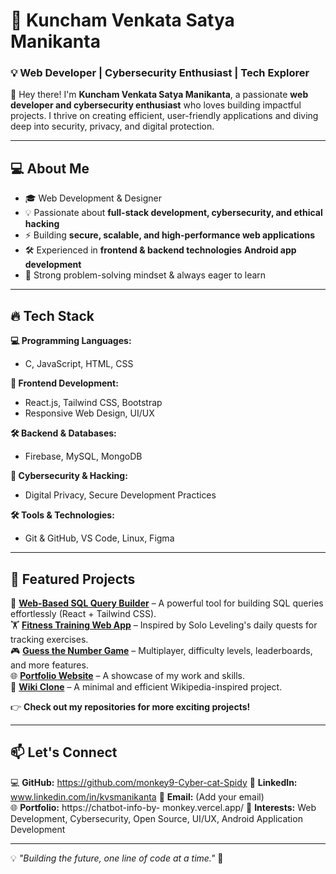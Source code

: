 # 🚀 Kuncham Venkata Satya Manikanta  

### 💡 Web Developer | Cybersecurity Enthusiast | Tech Explorer  

👋 Hey there! I'm **Kuncham Venkata Satya Manikanta**, a passionate **web developer and cybersecurity enthusiast** who loves building impactful projects. I thrive on creating efficient, user-friendly applications and diving deep into security, privacy, and digital protection.  

---

## 💻 About Me  

- 🎓 Web Development & Designer  
- 💡 Passionate about **full-stack development, cybersecurity, and ethical hacking**  
- ⚡ Building **secure, scalable, and high-performance web applications**  
- 🛠 Experienced in **frontend & backend technologies**  **Android app development** 
- 🚀 Strong problem-solving mindset  & always eager to learn  

---

## 🔥 Tech Stack  

**💻 Programming Languages:**  
- C, JavaScript, HTML, CSS  

**🚀 Frontend Development:**  
- React.js, Tailwind CSS, Bootstrap  
- Responsive Web Design, UI/UX  

**🛠 Backend & Databases:**  
- Firebase, MySQL, MongoDB  

**🔐 Cybersecurity & Hacking:**  
- Digital Privacy, Secure Development Practices  

**🛠 Tools & Technologies:**  
- Git & GitHub, VS Code, Linux, Figma  

---

## 🌟 Featured Projects  

🚀 **[Web-Based SQL Query Builder](#)** – A powerful tool for building SQL queries effortlessly (React + Tailwind CSS).  
🏋️ **[Fitness Training Web App](#)** – Inspired by Solo Leveling's daily quests for tracking exercises.  
🎮 **[Guess the Number Game](#)** – Multiplayer, difficulty levels, leaderboards, and more features.  
🌐 **[Portfolio Website](#)** – A showcase of my work and skills.  
📖 **[Wiki Clone](#)** – A minimal and efficient Wikipedia-inspired project.  

👉 **Check out my repositories for more exciting projects!**  

---

## 📫 Let's Connect  

💻 **GitHub:** https://github.com/monkey9-Cyber-cat-Spidy
🔗 **LinkedIn:** www.linkedin.com/in/kvsmanikanta
📧 **Email:** (Add your email)  
🌐 **Portfolio:** https://chatbot-info-by-
monkey.vercel.app/
💬 **Interests:** Web Development, Cybersecurity, Open Source, UI/UX, Android Application Development 

---

💡 *"Building the future, one line of code at a time."* 🚀